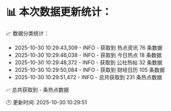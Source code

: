 📊 本次数据更新统计：
==========================

📈 数据分类统计：
- 2025-10-30 10:29:43,309 - INFO - 获取到 热点资讯 76 条数据
- 2025-10-30 10:29:46,038 - INFO - 获取到 今日热点 18 条数据
- 2025-10-30 10:29:48,372 - INFO - 获取到 公社热帖 32 条数据
- 2025-10-30 10:29:50,084 - INFO - 获取到 财经日历 105 条数据
- 2025-10-30 10:29:51,472 - INFO - 总共获取到 231 条热点数据

✅ 总共获取到 - 条热点数据

🕐 更新时间: 2025-10-30 10:29:51
